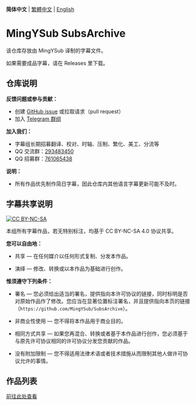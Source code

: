 **简体中文** | [繁體中文](README_zh-TW.md) | [English](README_en.md)

# MingYSub SubsArchive

该仓库存放由 MingYSub 译制的字幕文件。

如果需要成品字幕，请在 Releases 里下载。

## 仓库说明

**反馈问题或参与贡献：**

- 创建 [GitHub issue](https://github.com/MingYSub/SubsArchive/issues) 或拉取请求（pull request）
- 加入 [Telegram 群组](https://t.me/MingYSub)

**加入我们：**

- 字幕组长期招募翻译、校对、时轴、压制、繁化、美工、分流等
- QQ 交流群：[293483450](https://qm.qq.com/q/6Si4fglFLO)
- QQ 招募群：[761065438](https://qm.qq.com/q/VyLCow65Q4)

**说明：**

- 所有作品优先制作简日字幕，因此仓库内其他语言字幕更新可能不及时。

## 字幕共享说明

[![CC BY-NC-SA](https://licensebuttons.net/l/by-nc-sa/4.0/88x31.png)](https://creativecommons.org/licenses/by-nc-sa/4.0/)

本组所有字幕作品，若无特别标注，均基于 CC BY-NC-SA 4.0 协议共享。

**您可以自由地：**

- 共享 — 在任何媒介以任何形式复制、分发本作品。

- 演绎 — 修改、转换或以本作品为基础进行创作。

**惟须遵守下列条件：**

- 署名 — 您必须给出适当的署名，提供指向本许可协议的链接，同时标明是否对原始作品作了修改。您应当在显著位置标注署名，并且提供指向本页的链接（`https://github.com/MingYSub/SubsArchive`）。

- 非商业性使用 — 您不得将本作品用于商业目的。

- 相同方式共享 — 如果您再混合、转换或者基于本作品进行创作，您必须基于与原先许可协议相同的许可协议分发您贡献的作品。

- 没有附加限制 — 您不得适用法律术语或者技术措施从而限制其他人做许可协议允许的事情。

## 作品列表

[前往此处查看](https://github.com/users/MingYSub/projects/1)
